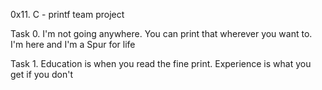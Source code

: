 0x11. C - printf team project

Task 0. I'm not going anywhere. You can print that wherever you want to. I'm here and I'm a Spur for life

Task 1. Education is when you read the fine print. Experience is what you get if you don't
